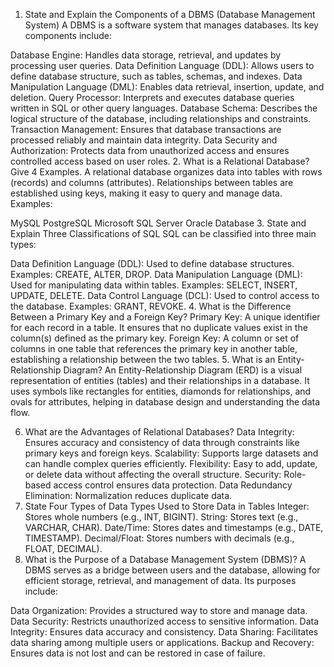 1. State and Explain the Components of a DBMS (Database Management System)
A DBMS is a software system that manages databases. Its key components include:

Database Engine: Handles data storage, retrieval, and updates by processing user queries.
Data Definition Language (DDL): Allows users to define database structure, such as tables, schemas, and indexes.
Data Manipulation Language (DML): Enables data retrieval, insertion, update, and deletion.
Query Processor: Interprets and executes database queries written in SQL or other query languages.
Database Schema: Describes the logical structure of the database, including relationships and constraints.
Transaction Management: Ensures that database transactions are processed reliably and maintain data integrity.
Data Security and Authorization: Protects data from unauthorized access and ensures controlled access based on user roles.
2. What is a Relational Database? Give 4 Examples.
A relational database organizes data into tables with rows (records) and columns (attributes). Relationships between tables are established using keys, making it easy to query and manage data.
Examples:

MySQL
PostgreSQL
Microsoft SQL Server
Oracle Database
3. State and Explain Three Classifications of SQL
SQL can be classified into three main types:

Data Definition Language (DDL): Used to define database structures. Examples: CREATE, ALTER, DROP.
Data Manipulation Language (DML): Used for manipulating data within tables. Examples: SELECT, INSERT, UPDATE, DELETE.
Data Control Language (DCL): Used to control access to the database. Examples: GRANT, REVOKE.
4. What is the Difference Between a Primary Key and a Foreign Key?
Primary Key: A unique identifier for each record in a table. It ensures that no duplicate values exist in the column(s) defined as the primary key.
Foreign Key: A column or set of columns in one table that references the primary key in another table, establishing a relationship between the two tables.
5. What is an Entity-Relationship Diagram?
An Entity-Relationship Diagram (ERD) is a visual representation of entities (tables) and their relationships in a database. It uses symbols like rectangles for entities, diamonds for relationships, and ovals for attributes, helping in database design and understanding the data flow.

6. What are the Advantages of Relational Databases?
Data Integrity: Ensures accuracy and consistency of data through constraints like primary keys and foreign keys.
Scalability: Supports large datasets and can handle complex queries efficiently.
Flexibility: Easy to add, update, or delete data without affecting the overall structure.
Security: Role-based access control ensures data protection.
Data Redundancy Elimination: Normalization reduces duplicate data.
7. State Four Types of Data Types Used to Store Data in Tables
Integer: Stores whole numbers (e.g., INT, BIGINT).
String: Stores text (e.g., VARCHAR, CHAR).
Date/Time: Stores dates and timestamps (e.g., DATE, TIMESTAMP).
Decimal/Float: Stores numbers with decimals (e.g., FLOAT, DECIMAL).
8. What is the Purpose of a Database Management System (DBMS)?
A DBMS serves as a bridge between users and the database, allowing for efficient storage, retrieval, and management of data. Its purposes include:

Data Organization: Provides a structured way to store and manage data.
Data Security: Restricts unauthorized access to sensitive information.
Data Integrity: Ensures data accuracy and consistency.
Data Sharing: Facilitates data sharing among multiple users or applications.
Backup and Recovery: Ensures data is not lost and can be restored in case of failure.





